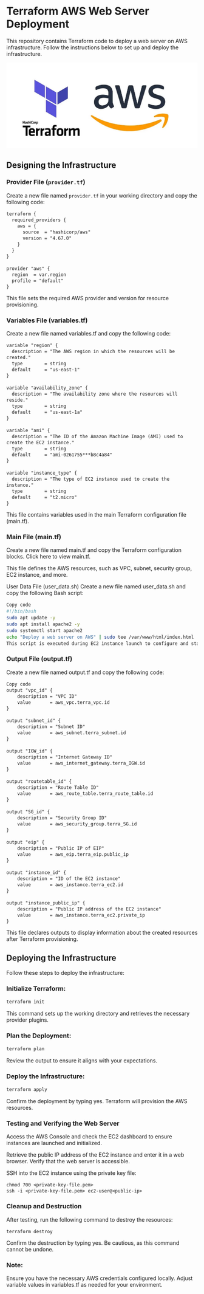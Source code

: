# Terraform AWS Web Server Deployment


This repository contains Terraform code to deploy a web server on AWS infrastructure. Follow the instructions below to set up and deploy the infrastructure.

![Alt text](screen-main.png)

## Designing the Infrastructure

### Provider File (`provider.tf`)

Create a new file named `provider.tf` in your working directory and copy the following code:

```hcl
terraform {
  required_providers {
    aws = {
      source  = "hashicorp/aws"
      version = "4.67.0"
    }
  }
}

provider "aws" {
  region  = var.region
  profile = "default"
}
```

This file sets the required AWS provider and version for resource provisioning.

### Variables File (variables.tf)
Create a new file named variables.tf and copy the following code:

```hcl
variable "region" {
  description = "The AWS region in which the resources will be created."
  type        = string
  default     = "us-east-1"
}

variable "availability_zone" {
  description = "The availability zone where the resources will reside."
  type        = string
  default     = "us-east-1a"
}

variable "ami" {
  description = "The ID of the Amazon Machine Image (AMI) used to create the EC2 instance."
  type        = string
  default     = "ami-0261755***b8c4a84"
}

variable "instance_type" {
  description = "The type of EC2 instance used to create the instance."
  type        = string
  default     = "t2.micro"
}
```
This file contains variables used in the main Terraform configuration file (main.tf).

### Main File (main.tf)
Create a new file named main.tf and copy the Terraform configuration blocks. Click here to view main.tf.

This file defines the AWS resources, such as VPC, subnet, security group, EC2 instance, and more.

User Data File (user_data.sh)
Create a new file named user_data.sh and copy the following Bash script:

```bash
Copy code
#!/bin/bash
sudo apt update -y
sudo apt install apache2 -y
sudo systemctl start apache2
echo "Deploy a web server on AWS" | sudo tee /var/www/html/index.html
This script is executed during EC2 instance launch to configure and start the Apache web server.
```

 ### Output File (output.tf)
Create a new file named output.tf and copy the following code:

```hcl
Copy code
output "vpc_id" {
    description = "VPC ID"
    value       = aws_vpc.terra_vpc.id
}

output "subnet_id" {
    description = "Subnet ID"
    value       = aws_subnet.terra_subnet.id
}

output "IGW_id" {
    description = "Internet Gateway ID"
    value       = aws_internet_gateway.terra_IGW.id
}

output "routetable_id" {
    description = "Route Table ID"
    value       = aws_route_table.terra_route_table.id
}

output "SG_id" {
    description = "Security Group ID"
    value       = aws_security_group.terra_SG.id
}

output "eip" {
    description = "Public IP of EIP"
    value       = aws_eip.terra_eip.public_ip
}

output "instance_id" {
    description = "ID of the EC2 instance"
    value       = aws_instance.terra_ec2.id
}

output "instance_public_ip" {
    description = "Public IP address of the EC2 instance"
    value       = aws_instance.terra_ec2.private_ip
}
```
This file declares outputs to display information about the created resources after Terraform provisioning.

## Deploying the Infrastructure
Follow these steps to deploy the infrastructure:

### Initialize Terraform:

```bash
terraform init
```

This command sets up the working directory and retrieves the necessary provider plugins.

### Plan the Deployment:

```bash
terraform plan
```
Review the output to ensure it aligns with your expectations.

### Deploy the Infrastructure:

```bash
terraform apply
```
Confirm the deployment by typing yes. Terraform will provision the AWS resources.

### Testing and Verifying the Web Server
Access the AWS Console and check the EC2 dashboard to ensure instances are launched and initialized.

Retrieve the public IP address of the EC2 instance and enter it in a web browser. Verify that the web server is accessible.

SSH into the EC2 instance using the private key file:

```hcl
chmod 700 <private-key-file.pem>
ssh -i <private-key-file.pem> ec2-user@<public-ip>
```
### Cleanup and Destruction
After testing, run the following command to destroy the resources:

```hcl
terraform destroy
```
Confirm the destruction by typing yes. Be cautious, as this command cannot be undone.

### Note: 
Ensure you have the necessary AWS credentials configured locally. Adjust variable values in variables.tf as needed for your environment.